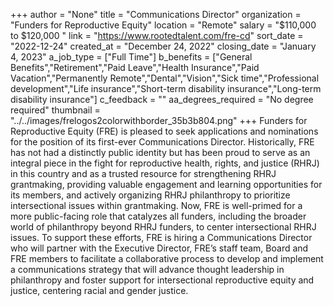 +++
author = "None"
title = "Communications Director"
organization = "Funders for Reproductive Equity"
location = "Remote"
salary = "$110,000 to $120,000 "
link = "https://www.rootedtalent.com/fre-cd"
sort_date = "2022-12-24"
created_at = "December 24, 2022"
closing_date = "January 4, 2023"
a_job_type = ["Full Time"]
b_benefits = ["General Benefits","Retirement","Paid Leave","Health Insurance","Paid Vacation","Permanently Remote","Dental","Vision","Sick time","Professional development","Life insurance","Short-term disability insurance","Long-term disability insurance"]
c_feedback = ""
aa_degrees_required = "No degree required"
thumbnail = "../../images/frelogos2colorwithborder_35b3b804.png"
+++
Funders for Reproductive Equity (FRE) is pleased to seek applications and nominations for the position of its first-ever Communications Director.  Historically, FRE has not had a distinctly public identity but has been proud to serve as an integral piece in the fight for reproductive health, rights, and justice (RHRJ) in this country and as a trusted resource for strengthening RHRJ grantmaking, providing valuable engagement and learning opportunities for its members, and actively organizing RHRJ philanthropy to prioritize intersectional issues within grantmaking.  Now, FRE is well-primed for a more public-facing role that catalyzes all funders, including the broader world of philanthropy beyond RHRJ funders, to center intersectional RHRJ issues. To support these efforts, FRE is hiring a Communications Director who will partner with the Executive Director, FRE’s staff team, Board and FRE members to facilitate a collaborative process to develop and implement a communications strategy that will advance thought leadership in philanthropy and foster support for intersectional reproductive equity and justice, centering racial and gender justice.  